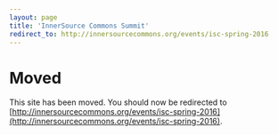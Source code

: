 ```yaml
---
layout: page
title: 'InnerSource Commons Summit'
redirect_to: http://innersourcecommons.org/events/isc-spring-2016
---
```


# Moved

This site has been moved. You should now be redirected to [http://innersourcecommons.org/events/isc-spring-2016](http://innersourcecommons.org/events/isc-spring-2016).